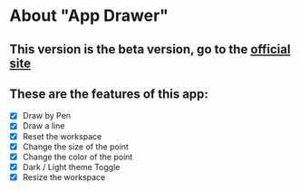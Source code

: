 # About "App Drawer"
## This version is the beta version, go to the [**official site**](https://yuran1811.github.io/App-Drawer/)
## These are the features of this app:
+ [x] Draw by Pen
+ [x] Draw a line
+ [x] Reset the workspace
+ [x] Change the size of the point
+ [x] Change the color of the point
+ [x] Dark / Light theme Toggle
+ [x] Resize the workspace
